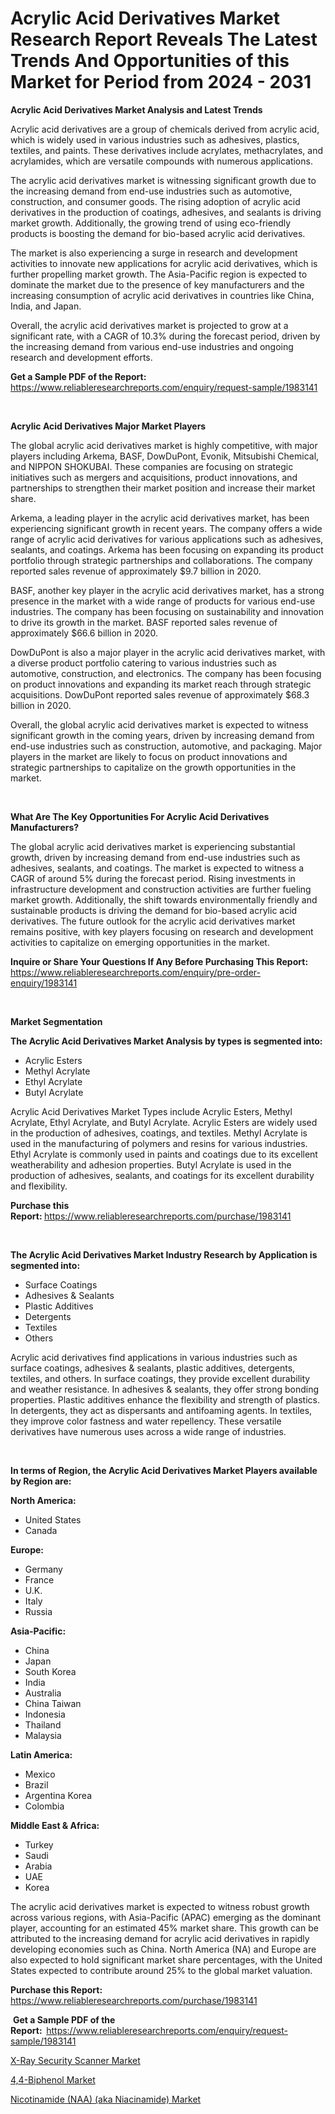 <p><h1>Acrylic Acid Derivatives Market Research Report Reveals The Latest Trends And Opportunities of this Market for Period from 2024 - 2031</h1></p><p><strong>Acrylic Acid Derivatives Market Analysis and Latest Trends</strong></p>
<p><p>Acrylic acid derivatives are a group of chemicals derived from acrylic acid, which is widely used in various industries such as adhesives, plastics, textiles, and paints. These derivatives include acrylates, methacrylates, and acrylamides, which are versatile compounds with numerous applications.</p><p>The acrylic acid derivatives market is witnessing significant growth due to the increasing demand from end-use industries such as automotive, construction, and consumer goods. The rising adoption of acrylic acid derivatives in the production of coatings, adhesives, and sealants is driving market growth. Additionally, the growing trend of using eco-friendly products is boosting the demand for bio-based acrylic acid derivatives.</p><p>The market is also experiencing a surge in research and development activities to innovate new applications for acrylic acid derivatives, which is further propelling market growth. The Asia-Pacific region is expected to dominate the market due to the presence of key manufacturers and the increasing consumption of acrylic acid derivatives in countries like China, India, and Japan.</p><p>Overall, the acrylic acid derivatives market is projected to grow at a significant rate, with a CAGR of 10.3% during the forecast period, driven by the increasing demand from various end-use industries and ongoing research and development efforts.</p></p>
<p><strong>Get a Sample PDF of the Report:&nbsp;</strong> <a href="https://www.reliableresearchreports.com/enquiry/request-sample/1983141">https://www.reliableresearchreports.com/enquiry/request-sample/1983141</a></p>
<p>&nbsp;</p>
<p><strong>Acrylic Acid Derivatives Major Market Players</strong></p>
<p><p>The global acrylic acid derivatives market is highly competitive, with major players including Arkema, BASF, DowDuPont, Evonik, Mitsubishi Chemical, and NIPPON SHOKUBAI. These companies are focusing on strategic initiatives such as mergers and acquisitions, product innovations, and partnerships to strengthen their market position and increase their market share.</p><p>Arkema, a leading player in the acrylic acid derivatives market, has been experiencing significant growth in recent years. The company offers a wide range of acrylic acid derivatives for various applications such as adhesives, sealants, and coatings. Arkema has been focusing on expanding its product portfolio through strategic partnerships and collaborations. The company reported sales revenue of approximately $9.7 billion in 2020.</p><p>BASF, another key player in the acrylic acid derivatives market, has a strong presence in the market with a wide range of products for various end-use industries. The company has been focusing on sustainability and innovation to drive its growth in the market. BASF reported sales revenue of approximately $66.6 billion in 2020.</p><p>DowDuPont is also a major player in the acrylic acid derivatives market, with a diverse product portfolio catering to various industries such as automotive, construction, and electronics. The company has been focusing on product innovations and expanding its market reach through strategic acquisitions. DowDuPont reported sales revenue of approximately $68.3 billion in 2020.</p><p>Overall, the global acrylic acid derivatives market is expected to witness significant growth in the coming years, driven by increasing demand from end-use industries such as construction, automotive, and packaging. Major players in the market are likely to focus on product innovations and strategic partnerships to capitalize on the growth opportunities in the market.</p></p>
<p>&nbsp;</p>
<p><strong>What Are The Key Opportunities For Acrylic Acid Derivatives Manufacturers?</strong></p>
<p><p>The global acrylic acid derivatives market is experiencing substantial growth, driven by increasing demand from end-use industries such as adhesives, sealants, and coatings. The market is expected to witness a CAGR of around 5% during the forecast period. Rising investments in infrastructure development and construction activities are further fueling market growth. Additionally, the shift towards environmentally friendly and sustainable products is driving the demand for bio-based acrylic acid derivatives. The future outlook for the acrylic acid derivatives market remains positive, with key players focusing on research and development activities to capitalize on emerging opportunities in the market.</p></p>
<p><strong>Inquire or Share Your Questions If Any Before Purchasing This Report:</strong> <a href="https://www.reliableresearchreports.com/enquiry/pre-order-enquiry/1983141">https://www.reliableresearchreports.com/enquiry/pre-order-enquiry/1983141</a></p>
<p>&nbsp;</p>
<p><strong>Market Segmentation</strong></p>
<p><strong>The Acrylic Acid Derivatives Market Analysis by types is segmented into:</strong></p>
<p><ul><li>Acrylic Esters</li><li>Methyl Acrylate</li><li>Ethyl Acrylate</li><li>Butyl Acrylate</li></ul></p>
<p><p>Acrylic Acid Derivatives Market Types include Acrylic Esters, Methyl Acrylate, Ethyl Acrylate, and Butyl Acrylate. Acrylic Esters are widely used in the production of adhesives, coatings, and textiles. Methyl Acrylate is used in the manufacturing of polymers and resins for various industries. Ethyl Acrylate is commonly used in paints and coatings due to its excellent weatherability and adhesion properties. Butyl Acrylate is used in the production of adhesives, sealants, and coatings for its excellent durability and flexibility.</p></p>
<p><strong>Purchase this Report:&nbsp;</strong><a href="https://www.reliableresearchreports.com/purchase/1983141">https://www.reliableresearchreports.com/purchase/1983141</a></p>
<p>&nbsp;</p>
<p><strong>The Acrylic Acid Derivatives Market Industry Research by Application is segmented into:</strong></p>
<p><ul><li>Surface Coatings</li><li>Adhesives & Sealants</li><li>Plastic Additives</li><li>Detergents</li><li>Textiles</li><li>Others</li></ul></p>
<p><p>Acrylic acid derivatives find applications in various industries such as surface coatings, adhesives & sealants, plastic additives, detergents, textiles, and others. In surface coatings, they provide excellent durability and weather resistance. In adhesives & sealants, they offer strong bonding properties. Plastic additives enhance the flexibility and strength of plastics. In detergents, they act as dispersants and antifoaming agents. In textiles, they improve color fastness and water repellency. These versatile derivatives have numerous uses across a wide range of industries.</p></p>
<p>&nbsp;</p>
<p><strong>In terms of Region, the Acrylic Acid Derivatives Market Players available by Region are:</strong></p>
<p>
    <p> <strong> North America: </strong>
        <ul>
            <li>United States</li>
            <li>Canada</li>
        </ul>
        </p> 
    <p> <strong> Europe: </strong>
        <ul>
            <li>Germany</li>
            <li>France</li>
            <li>U.K.</li>
            <li>Italy</li>
            <li>Russia</li>
        </ul>
        </p> 
    <p> <strong> Asia-Pacific: </strong>
        <ul>
            <li>China</li>
            <li>Japan</li>
            <li>South Korea</li>
            <li>India</li>
            <li>Australia</li>
            <li>China Taiwan</li>
            <li>Indonesia</li>
            <li>Thailand</li>
            <li>Malaysia</li>
        </ul>
        </p> 
    <p> <strong> Latin America: </strong>
        <ul>
            <li>Mexico</li>
            <li>Brazil</li>
            <li>Argentina Korea</li>
            <li>Colombia</li>
        </ul>
        </p> 
    <p> <strong> Middle East & Africa: </strong>
        <ul>
            <li>Turkey</li>
            <li>Saudi</li>
            <li>Arabia</li>
            <li>UAE</li>
            <li>Korea</li>
        </ul>
    </p>
    </p>
<p><p>The acrylic acid derivatives market is expected to witness robust growth across various regions, with Asia-Pacific (APAC) emerging as the dominant player, accounting for an estimated 45% market share. This growth can be attributed to the increasing demand for acrylic acid derivatives in rapidly developing economies such as China. North America (NA) and Europe are also expected to hold significant market share percentages, with the United States expected to contribute around 25% to the global market valuation.</p></p>
<p><strong>Purchase this Report: </strong><a href="https://www.reliableresearchreports.com/purchase/1983141">https://www.reliableresearchreports.com/purchase/1983141</a></p>
<p>&nbsp;<strong>Get a Sample PDF of the Report:&nbsp;&nbsp;</strong><a href="https://www.reliableresearchreports.com/enquiry/request-sample/1983141">https://www.reliableresearchreports.com/enquiry/request-sample/1983141</a></p>
<p><strong></strong></p>
<p><p><a href="https://view.publitas.com/reportprime-1/x-ray-security-scanner-market-furnish-information-about-market-size-market-share-market-dynamics-and-projections-spanning-from-2023-to-2030/">X-Ray Security Scanner Market</a></p><p><a href="https://view.publitas.com/reportprime-1/insights-into-44-biphenol-market-size-analysing-market-share-trends-and-growth-from-2023-to-2030/">4,4-Biphenol Market</a></p><p><a href="https://view.publitas.com/reportprime-1/decoding-the-nicotinamide-naa-aka-niacinamide-market-a-deep-dive-into-the-latest-market-trends-market-segmentation-and-competitive-analysis/">Nicotinamide (NAA) (aka Niacinamide) Market</a></p></p>